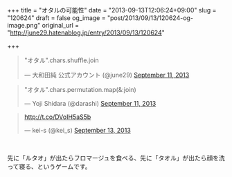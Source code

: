 +++
title = "オタルの可能性"
date = "2013-09-13T12:06:24+09:00"
slug = "120624"
draft = false
og_image = "post/2013/09/13/120624-og-image.png"
original_url = "http://june29.hatenablog.jp/entry/2013/09/13/120624"

+++

<p></p>
<blockquote class="twitter-tweet">
<p>"オタル".chars.shuffle.join</p>—  大和田純 公式アカウント (@june29) <a href="https://twitter.com/june29/statuses/377688693210742784">September 11, 2013</a>
</blockquote>
<p></p>
<blockquote class="twitter-tweet">
<p>"オタル".chars.permutation.map(&amp;:join)</p>— Yoji Shidara (@darashi) <a href="https://twitter.com/darashi/statuses/377728315366580224">September 11, 2013</a>
</blockquote>
<p></p>
<blockquote class="twitter-tweet">
<p><a href="http://t.co/DVoIH5aS5b">http://t.co/DVoIH5aS5b</a></p>— kei-s (@kei_s) <a href="https://twitter.com/kei_s/statuses/378352875144871936">September 13, 2013</a>
</blockquote>
<br>
<p>先に「ルタオ」が出たらフロマージュを食べる、先に「タオル」が出たら顔を洗って寝る、というゲームです。</p>
<p><script async src="//platform.twitter.com/widgets.js" charset="utf-8"></script></p>
